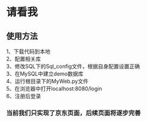 # 请看我
## 使用方法
1、下载代码到本地<br> 
2、配置相关库<br> 
3、修改SQL下的Sql_config文件，根据自身配置设置正确<br> 
3、在MySQL中建立demo数据库<br> 
4、运行根目录下的MyWeb.py文件<br> 
5、在浏览器中打开localhost:8080/login<br> 
6、注册后登录<br> 
### 当前我们只实现了京东页面，后续页面将逐步完善
